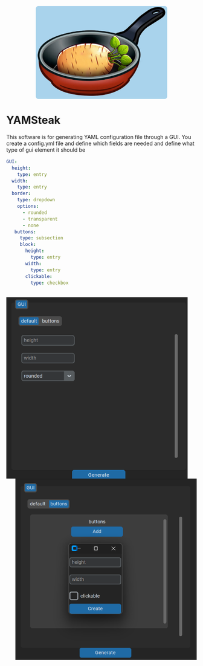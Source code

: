 <p align="center">
<img src="doc/YAMSteak.png" align="center" width="348" height="246"/> 
 </p>


# YAMSteak
This software is for generating YAML configuration file through a GUI.
You create a config.yml file and define which fields are needed and define what type of gui element it should be

``` YAML
GUI:
  height:
    type: entry
  width:
    type: entry
  border:
    type: dropdown
    options:
      - rounded
      - transparent
      - none
   buttons:
     type: subsection
     block:
       height:
         type: entry
       width:
         type: entry
       clickable:
         type: checkbox
      
```
<p align="left">
<img src="doc/example1.png" align="left" width="480" height="480"/> 
<img src="doc/example2.png" align="right" width="480" height="480"/> 
</p>
